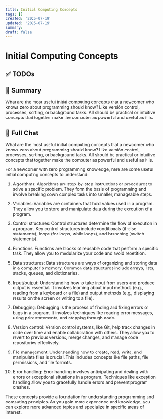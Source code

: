 ```yaml
---
title: Initial Computing Concepts
tags: []
created: '2025-07-19'
updated: '2025-07-19'
summary:
draft: false
---
```


# Initial Computing Concepts

## ✅ TODOs


## 📌 Summary
What are the most useful initial computing concepts that a newcomer who knows zero about programming should know? Like versión control, processes, sorting,  or background tasks. All should be practical or intuitive concepts that together make the computer as powerful and useful as it is.

## 🧠 Full Chat


What are the most useful initial computing concepts that a newcomer who knows zero about programming should know? Like versión control, processes, sorting,  or background tasks. All should be practical or intuitive concepts that together make the computer as powerful and useful as it is.

For a newcomer with zero programming knowledge, here are some useful initial computing concepts to understand:

1. Algorithms: Algorithms are step-by-step instructions or procedures to solve a specific problem. They form the basis of programming and involve breaking down complex tasks into smaller, manageable steps.

2. Variables: Variables are containers that hold values used in a program. They allow you to store and manipulate data during the execution of a program.

3. Control structures: Control structures determine the flow of execution in a program. Key control structures include conditionals (if-else statements), loops (for loops, while loops), and branching (switch statements).

4. Functions: Functions are blocks of reusable code that perform a specific task. They allow you to modularize your code and avoid repetition.

5. Data structures: Data structures are ways of organizing and storing data in a computer's memory. Common data structures include arrays, lists, stacks, queues, and dictionaries.

6. Input/output: Understanding how to take input from users and produce output is essential. It involves learning about input methods (e.g., reading from a keyboard or a file) and output methods (e.g., displaying results on the screen or writing to a file).

7. Debugging: Debugging is the process of finding and fixing errors or bugs in a program. It involves techniques like reading error messages, using print statements, and stepping through code.

8. Version control: Version control systems, like Git, help track changes in code over time and enable collaboration with others. They allow you to revert to previous versions, merge changes, and manage code repositories effectively.

9. File management: Understanding how to create, read, write, and manipulate files is crucial. This includes concepts like file paths, file permissions, and file formats.

10. Error handling: Error handling involves anticipating and dealing with errors or exceptional situations in a program. Techniques like exception handling allow you to gracefully handle errors and prevent program crashes.

These concepts provide a foundation for understanding programming and computing principles. As you gain more experience and knowledge, you can explore more advanced topics and specialize in specific areas of interest.